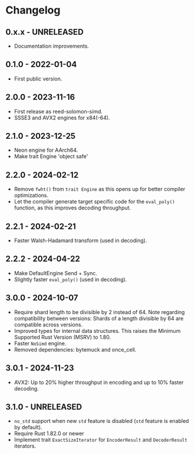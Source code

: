 # Changelog

## 0.x.x - UNRELEASED
- Documentation improvements.

## 0.1.0 - 2022-01-04
- First public version.

## 2.0.0 - 2023-11-16
- First release as reed-solomon-simd.
- SSSE3 and AVX2 engines for x84(-64).

## 2.1.0 - 2023-12-25
- Neon engine for AArch64.
- Make trait Engine 'object safe'

## 2.2.0 - 2024-02-12
- Remove `fwht()` from `trait Engine` as this opens up for better compiler optimizations.
- Let the compiler generate target specific code for the `eval_poly()` function, as this improves decoding throughput.

## 2.2.1 - 2024-02-21
- Faster Walsh-Hadamard transform (used in decoding).

## 2.2.2 - 2024-04-22
- Make DefaultEngine Send + Sync.
- Slightly faster `eval_poly()` (used in decoding).

## 3.0.0 - 2024-10-07
- Require shard length to be divisible by 2 instead of 64. Note regarding compatibility between versions: Shards of a length divisible by 64 are compatible across versions.
- Improved types for internal data structures. This raises the Minimum Supported Rust Version (MSRV) to 1.80.
- Faster `NoSimd` engine.
- Removed dependencies: bytemuck and once\_cell.

## 3.0.1 - 2024-11-23
- AVX2: Up to 20% higher throughput in encoding and up to 10% faster decoding.

## 3.1.0 - UNRELEASED
- `no_std` support when new `std` feature is disabled (`std` feature is enabled by default).
- Require Rust 1.82.0 or newer
- Implement trait `ExactSizeIterator` for `EncoderResult` and `DecoderResult` iterators.
